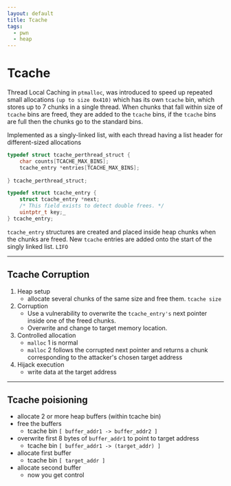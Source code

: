 ```yaml
---
layout: default
title: Tcache
tags:
  - pwn
  - heap
---
```


# Tcache
Thread Local Caching in `ptmalloc`, was introduced  to speed up repeated small allocations `(up to size 0x410)` which has its own `tcache` bin, which stores up to 7 chunks in a single thread. When chunks that fall within size of `tcache` bins are freed, they are added to the `tcache` bins,  if the `tcache` bins are full then the chunks go to the standard bins. 


Implemented as a singly-linked list, with each thread having a list header for different-sized allocations

```c
typedef struct tcache_perthread_struct {
	char counts[TCACHE_MAX_BINS];
	tcache_entry *entries[TCACHE_MAX_BINS];
	
} tcache_perthread_struct;
```


```c
typedef struct tcache_entry {
	struct tcache_entry *next; 
	/* This field exists to detect double frees. */  
	uintptr_t key;_
} tcache_entry;
```


`tcache_entry` structures are created and placed inside heap chunks when the chunks are freed.  New `tcache` entries are added onto the start of the singly linked list. `LIFO`



--- 
## Tcache Corruption

1. Heap setup 
	- allocate several chunks of the same size and free them. `tcache size`
2. Corruption
	- Use a vulnerability to overwrite the `tcache_entry's` next pointer inside one of the freed chunks. 
	- Overwrite and change to target memory location.
3. Controlled allocation
	- `malloc` 1 is normal
	- `malloc` 2 follows the corrupted next pointer and returns a chunk corresponding to the attacker's chosen target address
4. Hijack execution 
	- write data at the target address

--- 
## Tcache poisioning

- allocate 2 or more heap buffers (within tcache bin)
- free the buffers
	- tcache bin `[ buffer_addr1 -> buffer_addr2 ]` 
- overwrite first 8 bytes of `buffer_addr1` to point to target address
	- tcache bin `[ buffer_addr1 -> (target_addr) ]`
- allocate first buffer
	- tcache bin `[ target_addr ]`
- allocate second buffer
	- now you get control